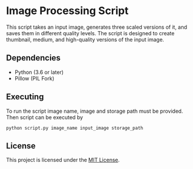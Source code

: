 # Image Processing Script

This script takes an input image, generates three scaled versions of it, and saves them in different quality levels. The script is designed to create thumbnail, medium, and high-quality versions of the input image.

## Dependencies

- Python (3.6 or later)
- Pillow (PIL Fork)

## Executing
To run the script image name, image and storage path must be provided. Then script can be executed by

```python script.py image_name input_image storage_path```

## License

This project is licensed under the [MIT License](LICENSE).
